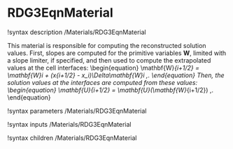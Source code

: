 # RDG3EqnMaterial

!syntax description /Materials/RDG3EqnMaterial

This material is responsible for computing the reconstructed solution values.
First, slopes are computed for the primitive variables $\mathbf{W}$,
limited with a slope limiter, if specified, and then used to compute the extrapolated values
at the cell interfaces:
\begin{equation}
  \mathbf{W}_{i+1/2} = \mathbf{W}_i + (x_{i+1/2} - x_i)\Delta\mathbf{W}_i \,.
\end{equation}
Then, the solution values at the interfaces are computed from these values:
\begin{equation}
  \mathbf{U}_{i+1/2} = \mathbf{U}(\mathbf{W}_{i+1/2}) \,.
\end{equation}

!syntax parameters /Materials/RDG3EqnMaterial

!syntax inputs /Materials/RDG3EqnMaterial

!syntax children /Materials/RDG3EqnMaterial
